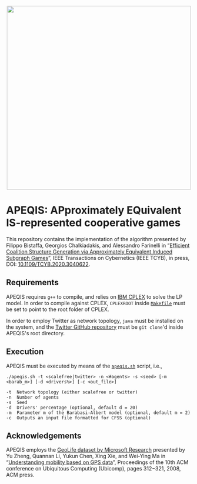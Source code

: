 <p align="center"><img src="https://filippobistaffa.github.io/images/apeqis.svg" width="500" /></p>

APEQIS: APproximately EQuivalent IS-represented cooperative games
===================
This repository contains the implementation of the algorithm presented by Filippo Bistaffa, Georgios Chalkiadakis, and Alessandro Farinelli in “[Efficient Coalition Structure Generation via Approximately Equivalent Induced Subgraph Games](	http://hdl.handle.net/10261/223529)”, IEEE Transactions on Cybernetics (IEEE TCYB), in press, DOI: [10.1109/TCYB.2020.3040622](https://doi.org/10.1109/TCYB.2020.3040622).


Requirements
----------
APEQIS requires `g++` to compile, and relies on [IBM CPLEX](https://www-01.ibm.com/software/commerce/optimization/cplex-optimizer) to solve the LP model. In order to compile against CPLEX, `CPLEXROOT` inside [`Makefile`](Makefile) must be set to point to the root folder of CPLEX.

In order to employ Twitter as network topology, `java` must be installed on the system, and the [Twitter GitHub repository](https://github.com/filippobistaffa/twitter) must be `git clone`'d inside APEQIS's root directory.

Execution
----------
APEQIS must be executed by means of the [`apeqis.sh`](apeqis.sh) script, i.e.,
```
./apeqis.sh -t <scalefree|twitter> -n <#agents> -s <seed> [-m <barab_m>] [-d <drivers%>] [-c <out_file>]

-t	Network topology (either scalefree or twitter)
-n	Number of agents
-s	Seed
-d	Drivers' percentage (optional, default d = 20)
-m	Parameter m of the Barabasi-Albert model (optional, default m = 2)
-c	Outputs an input file formatted for CFSS (optional)
```

Acknowledgements
----------
APEQIS employs the [GeoLife dataset by Microsoft Research](http://research.microsoft.com/en-us/projects/geolife) presented by Yu Zheng, Quannan Li, Yukun Chen, Xing Xie, and Wei-Ying Ma in “[Understanding mobility based on GPS data](https://www.microsoft.com/en-us/research/publication/understanding-mobility-based-on-gps-data)”, Proceedings of the 10th ACM conference on Ubiquitous Computing (Ubicomp), pages 312−321, 2008, ACM press.
